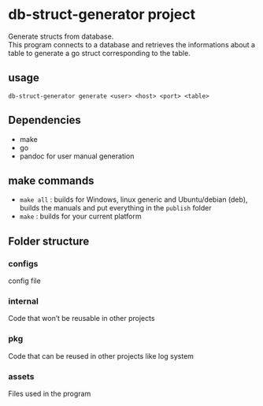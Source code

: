 # db-struct-generator project
Generate structs from database.  
This program connects to a database and retrieves the informations about a table to generate a go struct corresponding to the table.

## usage
```
db-struct-generator generate <user> <host> <port> <table>
```


## Dependencies
- make 
- go
- pandoc for user manual generation

## make commands
- `make all` : builds for Windows, linux generic and Ubuntu/debian (deb), builds the manuals and put everything in the `publish` folder
- `make` : builds for your current platform


## Folder structure
### configs
config file
### internal
Code that won’t be reusable in other projects
### pkg 
Code that can be reused in other projects like log system
### assets
Files used in the program